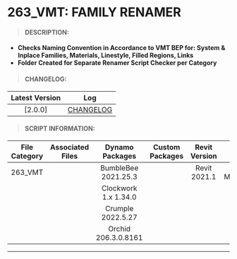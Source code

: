 # 263_VMT: FAMILY RENAMER

> #### DESCRIPTION: 
- **Checks Naming Convention in Accordance to VMT BEP for: System & Inplace Families, Materials, Linestyle, Filled Regions, Links**
- **Folder Created for Separate Renamer Script Checker per Category**

> #### CHANGELOG:

| Latest Version | Log |
| :-------: | :----: | 
|[2.0.0] | [CHANGELOG](/_vmt/changelog/VMT_REN_FamilyRenamer.md) |

> #### SCRIPT INFORMATION: 

| File Category| Associated Files | Dynamo Packages | Custom Packages | Revit Version | Author | Reviewed By | 
| :-------: | :----: | :---: | :---: | :---: | :---: | :---: |
| 263_VMT |  | BumbleBee 2021.25.3| | Revit 2021.1 |Cathrine Macabuhay | |
|         |  | Clockwork 1.x 1.34.0| | |
|         |  | Crumple 2022.5.27   |
|         |  | Orchid 206.3.0.8161|
----------------------------------------------------------------
<!-- > #### SCRIPT: 

<details>
<summary>SCRIPT</summary>
<img src="./images/vmt/VMT_Renamer.png">
</details>

------------------------------------------------------------------------------

> #### DEMO: 

> #### 01. SYSTEM FAMILY | INPLACE FAMILY | MATERIALS | FILL PATTERN | FILL REGIONS | WORKSETS

<video width="1280" height="720" controls>
 <source src="/_demo/VMT/VMTR.mp4" type="video/mp4">
</video>

#### INSTRUCTIONS: 
- *01: Open Worksheet from previous Naming Convention Script - Duplicate "INCORRECT" Tab - Rename as "REVISED" and Rename all Incorrect Naming Conventions*
- *02: Open Dynamo Player : Select Script Folder Location*
- *02: Assign Excel Worksheet File Paths*
- *03: Run Script*
- *04: Script Automatically Renames Elements*
- *05: Script Will Export Secondary Naming Convention Checker into the Same Worksheet under a New Tab : "REVISED 02" for Anyother Naming Still Incorrect.*


> #### 02. LINESTYLE:

<video width="1280" height="720" controls>
 <source src="/_demo/VMT/VMTRLS.mp4" type="video/mp4">
</video>

#### INSTRUCTIONS [LINESTYLE]: 
- *01: Dynamo Player: Search for String to Rename and Assign Substitute*
- *02: Assign File Location of Previous Excel Sheet for LineStyle from Naming Convention*
- *03: Run Script*
- *04: Script Will Rename all [User Created] LineStyle Elements*
- *05: Script Will Export Secondary Naming Convention Checker into the Same Worksheet under a New Tab : "REVISED 02" for Anyother Naming Still Incorrect.* -->
